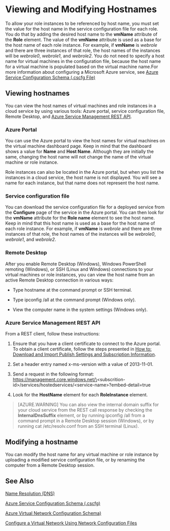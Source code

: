 <properties 
   pageTitle="Viewing and Modifying Hostnames"
   description="Description"
   services="virtual-network"
   documentationCenter="na"
   authors="joaoma"
   manager="jdial"
   editor="tysonn" />
<tags 
   ms.service="virtual-network"
   ms.devlang="na"
   ms.topic="article"
   ms.tgt_pltfrm="na"
   ms.workload="infrastructure-services"
   ms.date="05/28/2015"
   ms.author="joaoma" />

# Viewing and Modifying Hostnames

To allow your role instances to be referenced by host name, you must set the value for the host name in the service configuration file for each role. You do that by adding the desired host name to the **vmName** attribute of the **Role** element. The value of the **vmName** attribute is used as a base for the host name of each role instance. For example, if **vmName** is *webrole* and there are three instances of that role, the host names of the instances will be *webrole0*, *webrole1*, and *webrole2*. You do not need to specify a host name for virtual machines in the configuration file, because the host name for a virtual machine is populated based on the virtual machine name.For more information about configuring a Microsoft Azure service, see [Azure Service Configuration Schema (.cscfg File)](https://msdn.microsoft.com/library/azure/ee758710.aspx)

## Viewing hostnames

You can view the host names of virtual machines and role instances in a cloud service by using various tools: Azure portal, service configuration file, Remote Desktop, and [Azure Service Management REST API](https://msdn.microsoft.com/library/azure/ee460799.aspx).

### Azure Portal

You can use the Azure portal to view the host names for virtual machines on the virtual machine dashboard page. Keep in mind that the dashboard shows a value for **Name** and **Host Name**. Although they are initially the same, changing the host name will not change the name of the virtual machine or role instance.

Role instances can also be located in the Azure portal, but when you list the instances in a cloud service, the host name is not displayed. You will see a name for each instance, but that name does not represent the host name.

### Service configuration file

You can download the service configuration file for a deployed service from the **Configure** page of the service in the Azure portal. You can then look for the **vmName** attribute for the **Role name** element to see the host name. Keep in mind that this host name is used as a base for the host name of each role instance. For example, if **vmName** is *webrole* and there are three instances of that role, the host names of the instances will be *webrole0*, *webrole1*, and *webrole2*.

### Remote Desktop

After you enable Remote Desktop (Windows), Windows PowerShell remoting (Windows), or SSH (Linux and Windows) connections to your virtual machines or role instances, you can view the host name from an active Remote Desktop connection in various ways:

- Type hostname at the command prompt or SSH terminal.

- Type ipconfig /all at the command prompt (Windows only).

- View the computer name in the system settings (Windows only).

### Azure Service Management REST API

From a REST client, follow these instructions:

1. Ensure that you have a client certificate to connect to the Azure portal. To obtain a client certificate, follow the steps presented in [How to: Download and Import Publish Settings and Subscription Information](https://msdn.microsoft.com/library/dn385850(v=nav.70).aspx).

1. Set a header entry named x-ms-version with a value of 2013-11-01.

1. Send a request in the following format: https://management.core.windows.net/\<subscrition-id\>/services/hostedservices/\<service-name\>?embed-detail=true

1. Look for the **HostName** element for each **RoleInstance** element.

>[AZURE.WARNING] You can also view the internal domain suffix for your cloud service from the REST call response by checking the **InternalDnsSuffix** element, or by running ipconfig /all from a command prompt in a Remote Desktop session (Windows), or by running cat /etc/resolv.conf from an SSH terminal (Linux).

## Modifying a hostname

You can modify the host name for any virtual machine or role instance by uploading a modified service configuration file, or by renaming the computer from a Remote Desktop session.

## See Also

[Name Resolution (DNS)](https://msdn.microsoft.com/library/azure/jj156088.aspx)

[Azure Service Configuration Schema (.cscfg)](https://msdn.microsoft.com/library/windowsazure/ee758710.aspx)

[Azure Virtual Network Configuration Schema)](http://go.microsoft.com/fwlink/?LinkId=248093)

[Configure a Virtual Network Using Network Configuration Files](http://go.microsoft.com/fwlink/?LinkId=248094)

